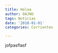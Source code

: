 ```yaml
---
title: Holaa
author: OAJNU
tags: Noticias
date: '2018-01-01'
categories: Corrientes

---
```


<p>jofpasflasf</p>

